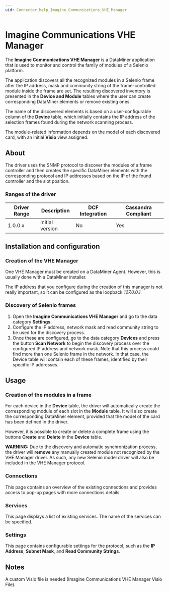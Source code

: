 ```yaml
---
uid: Connector_help_Imagine_Communications_VHE_Manager
---
```


# Imagine Communications VHE Manager

The **Imagine Communications VHE Manager** is a DataMiner application that is used to monitor and control the family of modules of a Selenio platform.

The application discovers all the recognized modules in a Selenio frame after the IP address, mask and community string of the frame-controlled module inside the frame are set. The resulting discovered inventory is presented in the **Device and Module** tables where the user can create corresponding DataMiner elements or remove existing ones.

The name of the discovered elements is based on a user-configurable column of the **Device** table, which initially contains the IP address of the selection frames found during the network scanning process.

The module-related information depends on the model of each discovered card, with an initial **Visio** view assigned.

## About

The driver uses the SNMP protocol to discover the modules of a frame controller and then creates the specific DataMiner elements with the corresponding protocol and IP addresses based on the IP of the found controller and the slot position.

### Ranges of the driver

| **Driver Range** | **Description** | **DCF Integration** | **Cassandra Compliant** |
|------------------|-----------------|---------------------|-------------------------|
| 1.0.0.x          | Initial version | No                  | Yes                     |

## Installation and configuration

### Creation of the VHE Manager

One VHE Manager must be created on a DataMiner Agent. However, this is usually done with a DataMiner installer.

The IP address that you configure during the creation of this manager is not really important, so it can be configured as the loopback *127.0.0.1*.

### Discovery of Selenio frames

1.  Open the **Imagine Communications VHE Manager** and go to the data category **Settings**.
2.  Configure the IP address, network mask and read community string to be used for the discovery process.
3.  Once these are configured, go to the data category **Devices** and press the button **Scan Network** to begin the discovery process over the configured IP address and network mask.
    Note that this process could find more than one Selenio frame in the network. In that case, the Device table will contain each of these frames, identified by their specific IP addresses.

## Usage

### Creation of the modules in a frame

For each device in the **Device** table, the driver will automatically create the corresponding module of each slot in the **Module** table. It will also create the corresponding DataMiner element, provided that the model of the card has been defined in the driver.

However, it is possible to create or delete a complete frame using the buttons **Create** and **Delete** in the **Device** table.

**WARNING:** Due to the discovery and automatic synchronization process, the driver will **remove** any manually created module not recognized by the VHE Manager driver. As such, any new Selenio model driver will also be included in the VHE Manager protocol.

### Connections

This page contains an overview of the existing connections and provides access to pop-up pages with more connections details.

### Services

This page displays a list of existing services. The name of the services can be specified.

### Settings

This page contains configurable settings for the protocol, such as the **IP Address**, **Subnet Mask**, and **Read Community Strings**.

## Notes

A custom Visio file is needed (Imagine Communications VHE Manager Visio File).
